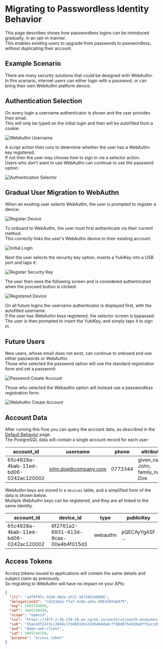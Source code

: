 # Migrating to Passwordless Identity Behavior

This page describes shows how passwordless logins can be introduced gradually, in an opt-in manner.\
This enables existing users to upgrade from passwords to passwordless, without duplicating their account.

## Example Scenario

There are many security solutions that could be designed with WebAuthn.\
In this scenario, internet users can either login with a password, or can bring their own WebAuthn platform device.

## Authentication Selection

On every login a username authenticator is shown and the user provides their email.\
This will only be typed on the initial login and then will be autofilled from a cookie:

![WebAuthn Username](../images/4-migrating-to-passwordless-behavior/webauthn-username.jpg)

A script action then runs to determine whether the user has a WebAuthn key registered.\
If not then the user may choose how to sign in via a selector action.\
Users who don't want to use WebAuthn can continue to use the password option:

![Authentication Selector](../images/4-migrating-to-passwordless-behavior/authentication-selector.jpg)

## Gradual User Migration to WebAuthn

When an existing user selects WebAuthn, the user is prompted to register a device:

![Register Device](../images/4-migrating-to-passwordless-behavior/register-device.jpg)

To onboard to WebAuthn, the user must first authenticate via their current method.\
This correctly links the user's WebAuthn device to their existing account:

![Initial Login](../images/1-default-behavior/initial-login.jpg)

Next the user selects the security key option, inserts a YubiKey into a USB port and taps it:

![Register Security Key](../images/4-migrating-to-passwordless-behavior/register-security-key.jpg)

The user then sees the following screen and is considered authenticated when the proceed button is clicked:

![Registered Device](../images/4-migrating-to-passwordless-behavior/registered-device.jpg)

On all future logins the username authenticator is displayed first, with the autofilled username.\
If the user has WebAuthn keys registered, the selector screen is bypassed.\
The user is then prompted to insert the YubiKey, and simply taps it to sign in.

## Future Users

New users, whose email does not exist, can continue to onboard and use either passwords or WebAuthn.\
Those who selected the password option will use the standard registration form and set a password:

![Password Create Account](../images/1-default-behavior/create-account.jpg)

Those who selected the Webauthn option will instead use a passwordless registration form:

![WebAuthn Create Account](../images/4-migrating-to-passwordless-behavior/webauthn-create-account.jpg)

## Account Data

After running this flow you can query the account data, as described in the [Default Behavior](./1-default-behavior.md) page.\
The PostgreSQL data will contain a single account record for each user:

| account_id | username | phone | attributes |
| ---------- | -------- | ----- | ---------- |
| 65c4928a-4bab-11ed-bd06-0242ac120002 | john.doe@company.com | 0773344 | given_name: John, family_name: Doe |

WebAuthn keys are stored in a `devices` table, and a simplified form of the data is shown below.\
Multiple WebAuthn keys can be registered, and they are all linked to the same identity.

| account_id | device_id | type | publicKey |
| ---------- | --------- | ---- | --------- |
| 65c4928a-4bab-11ed-bd06-0242ac120002 | 6f2761a2-6931-413d-8caa-00e4b4f015d3 | webauthn | pQECAyYgASF ... |

## Access Tokens

Access tokens issued to applications will contain the same details and subject claim as previously.\
So migrating to WebAuthn will have no impact on your APIs:

```json
{
  "jti": "adf9f0fc-3d38-402e-af52-187506190886",
  "delegationId": "cd231bba-ffa7-4c0e-ab5c-69b350fab979",
  "exp": 1665744658,
  "nbf": 1665744358,
  "scope": "openid",
  "iss": "https://14ff-2-26-218-28.eu.ngrok.io/oauth/v2/oauth-anonymous",
  "sub": "55ace8f2473cc2848c17d460326122db46dda6cff80d6754d10a0ff5ac13b940",
  "aud": "demo-web-client",
  "iat": 1665744358,
  "purpose": "access_token"
}
```
